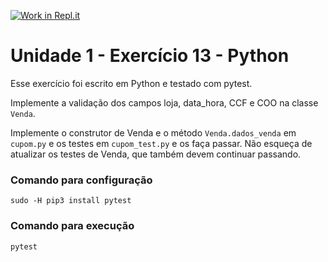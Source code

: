 [![Work in Repl.it](https://classroom.github.com/assets/work-in-replit-14baed9a392b3a25080506f3b7b6d57f295ec2978f6f33ec97e36a161684cbe9.svg)](https://classroom.github.com/online_ide?assignment_repo_id=3382565&assignment_repo_type=AssignmentRepo)
# Unidade 1 - Exercício 13 - Python
Esse exercício foi escrito em Python e testado com pytest.

Implemente a validação dos campos loja, data_hora, CCF e COO na classe `Venda`.

Implemente o construtor de Venda e o método `Venda.dados_venda` em `cupom.py` e os testes em `cupom_test.py` e os faça passar. Não esqueça de atualizar os testes de Venda, que também devem continuar passando.

### Comando para configuração
`sudo -H pip3 install pytest`

### Comando para execução
`pytest`

